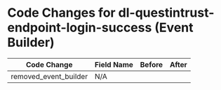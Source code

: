 # Code Changes for dl-questintrust-endpoint-login-success (Event Builder)

| Code Change | Field Name | Before | After |
|-------------|------------|--------|-------|
| removed_event_builder | N/A |  |  |